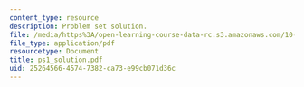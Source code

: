 ```yaml
---
content_type: resource
description: Problem set solution.
file: /media/https%3A/open-learning-course-data-rc.s3.amazonaws.com/10-675j-computational-quantum-mechanics-of-molecular-and-extended-systems-fall-2004/2526456645747382ca73e99cb071d36c_ps1_solution.pdf
file_type: application/pdf
resourcetype: Document
title: ps1_solution.pdf
uid: 25264566-4574-7382-ca73-e99cb071d36c
---
```

